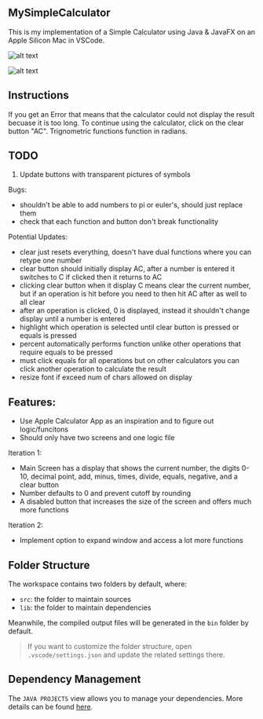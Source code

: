 ## MySimpleCalculator

This is my implementation of a Simple Calculator using Java & JavaFX on an Apple Silicon Mac in VSCode.

![alt text](<Screenshot 2024-09-07 at 1.09.13 PM.png>)

![alt text](<Screenshot 2024-09-07 at 1.09.35 PM.png>)

## Instructions
If you get an Error that means that the calculator could not display the result becuase it is too long. To continue using the calculator, click on the clear button "AC". Trignometric functions function in radians.

## TODO
1. Update buttons with transparent pictures of symbols

Bugs:
- shouldn't be able to add numbers to pi or euler's, should just replace them
- check that each function and button don't break functionality

Potential Updates:
- clear just resets everything, doesn't have dual functions where you can retype one number
- clear button should initially display AC, after a number is entered it switches to C if clicked then it returns to AC
- clicking clear button when it display C means clear the current number, but if an operation is hit before you need to then hit AC after as well to all clear
- after an operation is clicked, 0 is displayed, instead it shouldn't change display until a number is entered
- highlight which operation is selected until clear button is pressed or equals is pressed
- percent automatically performs function unlike other operations that require equals to be pressed
- must click equals for all operations but on other calculators you can click another operation to calculate the result
- resize font if exceed num of chars allowed on display

## Features:

- Use Apple Calculator App as an inspiration and to figure out logic/funcitons
- Should only have two screens and one logic file

Iteration 1:
- Main Screen has a display that shows the current number, the digits 0-10, decimal point, add, minus, times, divide, equals, negative, and a clear button
- Number defaults to 0 and prevent cutoff by rounding
- A disabled button that increases the size of the screen and offers much more functions

Iteration 2:
- Implement option to expand window and access a lot more functions

## Folder Structure

The workspace contains two folders by default, where:

- `src`: the folder to maintain sources
- `lib`: the folder to maintain dependencies

Meanwhile, the compiled output files will be generated in the `bin` folder by default.

> If you want to customize the folder structure, open `.vscode/settings.json` and update the related settings there.

## Dependency Management

The `JAVA PROJECTS` view allows you to manage your dependencies. More details can be found [here](https://github.com/microsoft/vscode-java-dependency#manage-dependencies).